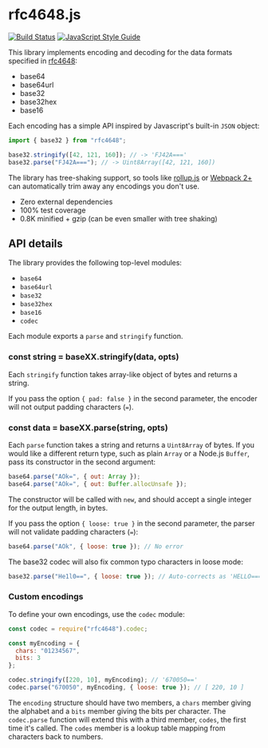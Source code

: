 # rfc4648.js

[![Build Status](https://travis-ci.com/swansontec/rfc4648.js.svg?branch=master)](https://travis-ci.com/swansontec/rfc4648.js)
[![JavaScript Style Guide](https://img.shields.io/badge/code_style-standard-brightgreen.svg)](https://standardjs.com)

This library implements encoding and decoding for the data formats specified in [rfc4648](https://tools.ietf.org/html/rfc4648):

- base64
- base64url
- base32
- base32hex
- base16

Each encoding has a simple API inspired by Javascript's built-in `JSON` object:

```js
import { base32 } from "rfc4648";

base32.stringify([42, 121, 160]); // -> 'FJ42A==='
base32.parse("FJ42A==="); // -> Uint8Array([42, 121, 160])
```

The library has tree-shaking support, so tools like [rollup.js](https://rollupjs.org/) or [Webpack 2+](https://webpack.js.org/) can automatically trim away any encodings you don't use.

- Zero external dependencies
- 100% test coverage
- 0.8K minified + gzip (can be even smaller with tree shaking)

## API details

The library provides the following top-level modules:

- `base64`
- `base64url`
- `base32`
- `base32hex`
- `base16`
- `codec`

Each module exports a `parse` and `stringify` function.

### const string = baseXX.stringify(data, opts)

Each `stringify` function takes array-like object of bytes and returns a string.

If you pass the option `{ pad: false }` in the second parameter, the encoder will not output padding characters (`=`).

### const data = baseXX.parse(string, opts)

Each `parse` function takes a string and returns a `Uint8Array` of bytes. If you would like a different return type, such as plain `Array` or a Node.js `Buffer`, pass its constructor in the second argument:

```js
base64.parse("AOk=", { out: Array });
base64.parse("AOk=", { out: Buffer.allocUnsafe });
```

The constructor will be called with `new`, and should accept a single integer for the output length, in bytes.

If you pass the option `{ loose: true }` in the second parameter, the parser will not validate padding characters (`=`):

```js
base64.parse("AOk", { loose: true }); // No error
```

The base32 codec will also fix common typo characters in loose mode:

```js
base32.parse("He1l0==", { loose: true }); // Auto-corrects as 'HELLO==='
```

### Custom encodings

To define your own encodings, use the `codec` module:

```js
const codec = require("rfc4648").codec;

const myEncoding = {
  chars: "01234567",
  bits: 3
};

codec.stringify([220, 10], myEncoding); // '670050=='
codec.parse("670050", myEncoding, { loose: true }); // [ 220, 10 ]
```

The `encoding` structure should have two members, a `chars` member giving the alphabet and a `bits` member giving the bits per character. The `codec.parse` function will extend this with a third member, `codes`, the first time it's called. The `codes` member is a lookup table mapping from characters back to numbers.
